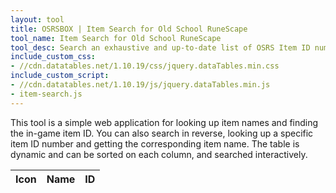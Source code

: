 ```yaml
---
layout: tool
title: OSRSBOX | Item Search for Old School RuneScape
tool_name: Item Search for Old School RuneScape
tool_desc: Search an exhaustive and up-to-date list of OSRS Item ID numbers and Item names
include_custom_css: 
- //cdn.datatables.net/1.10.19/css/jquery.dataTables.min.css
include_custom_script: 
- //cdn.datatables.net/1.10.19/js/jquery.dataTables.min.js
- item-search.js
---
```


<p>This tool is a simple web application for looking up item names and finding the in-game item ID. You can also search in reverse, looking up a specific item ID number and getting the corresponding item name. The table is dynamic and can be sorted on each column, and searched interactively.</p>

<table id="search-results" class="table table-striped">
  <thead>
    <tr>
      <th scope="col">Icon</th>
      <th scope="col">Name</th>
      <th scope="col">ID</th>
    </tr>
  </thead>
</table>
